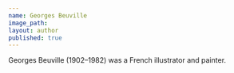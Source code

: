 ```yaml
---
name: Georges Beuville
image_path:
layout: author
published: true
---
```

Georges Beuville (1902–1982) was a French illustrator and painter.
